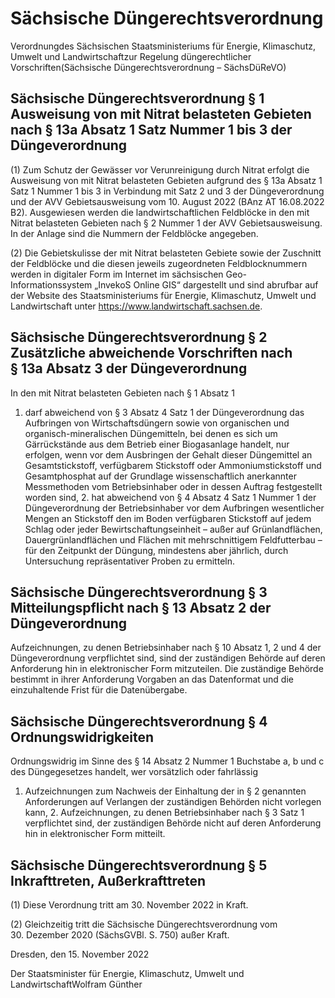 # Sächsische Düngerechtsverordnung

Verordnungdes Sächsischen Staatsministeriums für Energie, Klimaschutz, Umwelt und Landwirtschaftzur Regelung düngerechtlicher Vorschriften(Sächsische Düngerechtsverordnung – SächsDüReVO)

## Sächsische Düngerechtsverordnung § 1 Ausweisung von mit Nitrat belasteten Gebieten nach § 13a Absatz 1 Satz Nummer 1 bis 3 der Düngeverordnung

(1) Zum Schutz der Gewässer vor Verunreinigung durch Nitrat erfolgt die Ausweisung von mit Nitrat belasteten Gebieten aufgrund des § 13a Absatz 1 Satz 1 Nummer 1 bis 3 in Verbindung mit Satz 2 und 3 der Düngeverordnung und der AVV Gebietsausweisung vom 10. August 2022 (BAnz AT 16.08.2022 B2). Ausgewiesen werden die landwirtschaftlichen Feldblöcke in den mit Nitrat belasteten Gebieten nach § 2 Nummer 1 der AVV Gebietsausweisung. In der Anlage sind die Nummern der Feldblöcke angegeben.

(2) Die Gebietskulisse der mit Nitrat belasteten Gebiete sowie der Zuschnitt der Feldblöcke und die diesen jeweils zugeordneten Feldblocknummern werden in digitaler Form im Internet im sächsischen Geo-Informationssystem „InvekoS Online GIS“ dargestellt und sind abrufbar auf der Website des Staatsministeriums für Energie, Klimaschutz, Umwelt und Landwirtschaft unter https://www.landwirtschaft.sachsen.de.


## Sächsische Düngerechtsverordnung § 2 Zusätzliche abweichende Vorschriften nach § 13a Absatz 3 der Düngeverordnung

In den mit Nitrat belasteten Gebieten nach § 1 Absatz 1

1. darf abweichend von § 3 Absatz 4 Satz 1 der Düngeverordnung das Aufbringen von Wirtschaftsdüngern sowie von organischen und organisch-mineralischen Düngemitteln, bei denen es sich um Gärrückstände aus dem Betrieb einer Biogasanlage handelt, nur erfolgen, wenn vor dem Ausbringen der Gehalt dieser Düngemittel an Gesamtstickstoff, verfügbarem Stickstoff oder Ammoniumstickstoff und Gesamtphosphat auf der Grundlage wissenschaftlich anerkannter Messmethoden vom Betriebsinhaber oder in dessen Auftrag festgestellt worden sind, 2. hat abweichend von § 4 Absatz 4 Satz 1 Nummer 1 der Düngeverordnung der Betriebsinhaber vor dem Aufbringen wesentlicher Mengen an Stickstoff den im Boden verfügbaren Stickstoff auf jedem Schlag oder jeder Bewirtschaftungseinheit – außer auf Grünlandflächen, Dauergrünlandflächen und Flächen mit mehrschnittigem Feldfutterbau – für den Zeitpunkt der Düngung, mindestens aber jährlich, durch Untersuchung repräsentativer Proben zu ermitteln. 
## Sächsische Düngerechtsverordnung § 3 Mitteilungspflicht nach § 13 Absatz 2 der Düngeverordnung

Aufzeichnungen, zu denen Betriebsinhaber nach § 10 Absatz 1, 2 und 4 der Düngeverordnung verpflichtet sind, sind der zuständigen Behörde auf deren Anforderung hin in elektronischer Form mitzuteilen. Die zuständige Behörde bestimmt in ihrer Anforderung Vorgaben an das Datenformat und die einzuhaltende Frist für die Datenübergabe.


## Sächsische Düngerechtsverordnung § 4 Ordnungswidrigkeiten

Ordnungswidrig im Sinne des § 14 Absatz 2 Nummer 1 Buchstabe a, b und c des Düngegesetzes handelt, wer vorsätzlich oder fahrlässig

1. Aufzeichnungen zum Nachweis der Einhaltung der in § 2 genannten Anforderungen auf Verlangen der zuständigen Behörden nicht vorlegen kann, 2. Aufzeichnungen, zu denen Betriebsinhaber nach § 3 Satz 1 verpflichtet sind, der zuständigen Behörde nicht auf deren Anforderung hin in elektronischer Form mitteilt. 
## Sächsische Düngerechtsverordnung § 5 Inkrafttreten, Außerkrafttreten

(1) Diese Verordnung tritt am 30. November 2022 in Kraft.

(2) Gleichzeitig tritt die Sächsische Düngerechtsverordnung vom 30. Dezember 2020 (SächsGVBl. S. 750) außer Kraft.

Dresden, den 15. November 2022

Der Staatsminister für Energie, Klimaschutz, Umwelt und LandwirtschaftWolfram Günther


